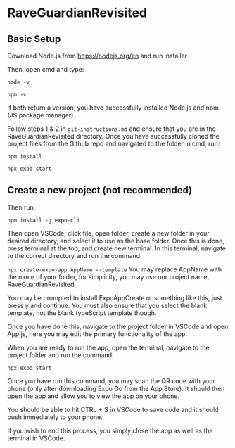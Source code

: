 # RaveGuardianRevisited

## Basic Setup

Download Node.js from https://nodejs.org/en and run installer

Then, open cmd and type:

`node -v`

`npm -v`

If both return a version, you have successfully installed Node.js and npm (JS package manager).

Follow steps 1 & 2 in `git-instructions.md` and ensure that you are in the RaveGuardianRevisited directory.
Once you have successfully cloned the project files from the Github repo and navigated to the folder in cmd, run:

`npm install`

`npx expo start`

## Create a new project (not recommended)

Then run:

`npm install -g expo-cli`

Then open VSCode, click file, open folder, create a new folder in your desired directory, and select it to use as the base folder.
Once this is done, press terminal at the top, and create new terminal.
In this terminal, navigate to the correct directory and run the command:

`npx create-expo-app AppName --template` You may replace AppName with the name of your folder, for simplicity, you may use our project name, RaveGuardianRevisited.

You may be prompted to install ExpoAppCreate or something like this, just press y and continue.
You must also ensure that you select the blank template, not the blank typeScript template though.

Once you have done this, navigate to the project folder in VSCode and open App.js, here you may edit the primary functionality of the app.

When you are ready to run the app, open the terminal, navigate to the project folder and run the command:

`npx expo start`

Once you have run this command, you may scan the QR code with your phone (only after downloading Expo Go from the App Store).
It should then open the app and allow you to view the app on your phone.

You should be able to hit CTRL + S in VSCode to save code and it should push immediately to your phone.

If you wish to end this process, you simply close the app as well as the terminal in VSCode.
